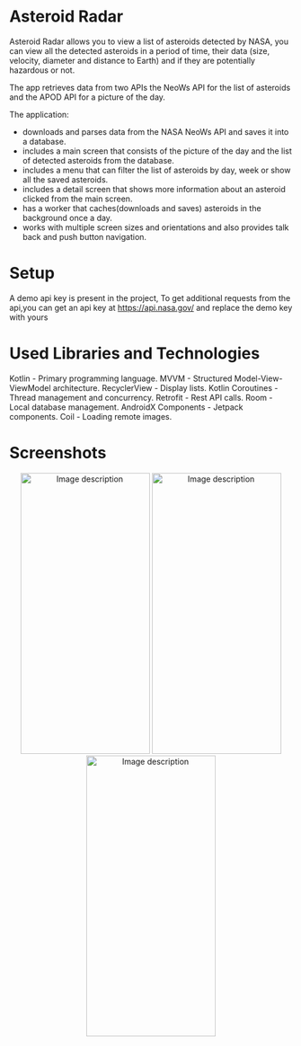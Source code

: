 # Asteroid Radar
Asteroid Radar allows you to view a list of asteroids detected by NASA, you can view all the detected asteroids in a period of time, their data (size, velocity, diameter and distance to Earth) and if they are potentially hazardous or not.

The app retrieves data from two APIs the NeoWs API for the list of asteroids and the APOD API for a picture of the day.

The application:
* downloads and parses data from the NASA NeoWs API and saves it into a database.
* includes a main screen that consists of the picture of the day and the list of detected asteroids from the database.
* includes a menu that can filter the list of asteroids by day, week or show all the saved asteroids.
* includes a detail screen that shows more information about an asteroid clicked from the main screen.
* has a worker that caches(downloads and saves) asteroids in the background once a day.
* works with multiple screen sizes and orientations and also provides talk back and push button navigation.

# Setup
A demo api key is present in the project, To get additional requests from the api,you can get an api key at https://api.nasa.gov/ and replace the demo key with yours

# Used Libraries and Technologies
Kotlin - Primary programming language.
MVVM - Structured Model-View-ViewModel architecture.
RecyclerView - Display lists.
Kotlin Coroutines - Thread management and concurrency.
Retrofit - Rest API calls.
Room - Local database management.
AndroidX Components - Jetpack components.
Coil - Loading remote images.


# Screenshots
<p align="center">
<img src="https://user-images.githubusercontent.com/90982374/234612581-4df41c1a-eda8-4808-b628-3eaf3fb15b78.png" alt="Image description" width="230" height="500">
<img src="https://user-images.githubusercontent.com/90982374/234612682-45ae47c0-c33d-49c9-bde2-63d373e9c110.png" alt="Image description" width="230" height="500">
<img src="https://user-images.githubusercontent.com/90982374/234612752-67ce22ea-43a6-4cac-9743-ac64e6315f22.png" alt="Image description" width="230" height="500">
</p>
